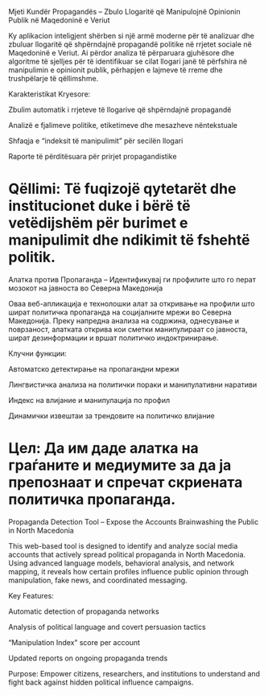 Mjeti Kundër Propagandës – Zbulo Llogaritë që Manipulojnë Opinionin Publik në Maqedoninë e Veriut

Ky aplikacion inteligjent shërben si një armë moderne për të analizuar dhe zbuluar llogaritë që shpërndajnë propagandë politike në rrjetet sociale në Maqedoninë e Veriut. Ai përdor analiza të përparuara gjuhësore dhe algoritme të sjelljes për të identifikuar se cilat llogari janë të përfshira në manipulimin e opinionit publik, përhapjen e lajmeve të rreme dhe trushpëlarje të qëllimshme.

Karakteristikat Kryesore:

Zbulim automatik i rrjeteve të llogarive që shpërndajnë propagandë

Analizë e fjalimeve politike, etiketimeve dhe mesazheve nëntekstuale

Shfaqja e “indeksit të manipulimit” për secilën llogari

Raporte të përditësuara për prirjet propagandistike

Qëllimi: Të fuqizojë qytetarët dhe institucionet duke i bërë të vetëdijshëm për burimet e manipulimit dhe ndikimit të fshehtë politik.
==================================================================================================================================================================================================================================================================================
Алатка против Пропаганда – Идентификувај ги профилите што го перат мозокот на јавноста во Северна Македонија

Оваа веб-апликација е технолошки алат за откривање на профили што ширaт политичка пропаганда на социјалните мрежи во Северна Македонија. Преку напредна анализа на содржина, однесување и поврзаност, алатката открива кои сметки манипулираат со јавноста, шират дезинформации и вршат политичко индоктринирање.

Клучни функции:

Автоматско детектирање на пропагандни мрежи

Лингвистичка анализа на политички пораки и манипулативни наративи

Индекс на влијание и манипулација по профил

Динамички извештаи за трендовите на политичко влијание

Цел: Да им даде алатка на граѓаните и медиумите за да ја препознаат и спречат скриената политичка пропаганда.
===============================================================================================================================================================================================================================================================================
Propaganda Detection Tool – Expose the Accounts Brainwashing the Public in North Macedonia

This web-based tool is designed to identify and analyze social media accounts that actively spread political propaganda in North Macedonia. Using advanced language models, behavioral analysis, and network mapping, it reveals how certain profiles influence public opinion through manipulation, fake news, and coordinated messaging.

Key Features:

Automatic detection of propaganda networks

Analysis of political language and covert persuasion tactics

“Manipulation Index” score per account

Updated reports on ongoing propaganda trends

Purpose: Empower citizens, researchers, and institutions to understand and fight back against hidden political influence campaigns.

